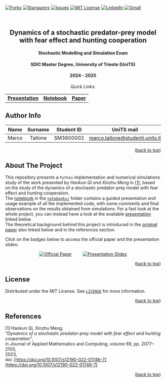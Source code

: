 <a name="readme-top"></a>

<!-- PROJECT SHIELDS -->
[![Forks][forks-shield]][forks-url]
[![Stargazers][stars-shield]][stars-url]
[![Issues][issues-shield]][issues-url]
[![MIT License][license-shield]][license-url]
[![LinkedIn][linkedin-shield]][linkedin-url]
[![Gmail][gmail-shield]][gmail-url]

<!-- PROJECT LOGO -->
<br />
<div align="center">
  <!-- <a href="https://github.com/marcotallone/stochastic-prey-predator">
    <img src="images/LOGO_IMAGE" alt="Logo" width="150" height="150">
  </a> -->

<h2 align="center">Dynamics of a stochastic predator-prey model<br> with fear
effect and hunting cooperation</h2>
<h4 align="center">Stochastic Modelling and Simulation Exam</h4>
<h4 align="center">SDIC Master Degree, University of Trieste (UniTS)</h4>
<h4 align="center">2024 - 2025</h4>

  <p align="center">
    <p><i>Quick Links:</i></p>
    <table>
      <tr>
        <td><a href="https://marcotallone.github.io/stochastic-prey-predator/"><strong>Presentation</strong></a></td>
        <td><a href="./notebooks/Stochastic-Prey-Predator.ipynb"><strong>Notebook</strong></a></td>
        <td><a href="https://link.springer.com/article/10.1007/s12190-022-01746-7?fromPaywallRec=false"><strong>Paper</strong></a></td>
      </tr>
    </table>
</div>

<!-- AUTHOR INFO-->
## Author Info

| Name | Surname | Student ID | UniTS mail | Google mail | Master |
|:---:|:---:|:---:|:---:|:---:|:---:|
| Marco | Tallone | SM3600002 | <marco.tallone@studenti.units.it> | <marcotallone85@gmail.com> | **SDIC** |

<p align="right">(<a href="#readme-top">back to top</a>)</p>

<!-- ABOUT THE PROJECT -->
## About The Project

This repository presents a `Python` implementation and numerical simulations study of the work presented by *Haokun Qi and Xinzhu Meng* in [<a href="#ref1">1</a>], based
on the study of the dynamics of a stochastic predator-prey model with fear
effect and hunting cooperation.\
The [notebook](./notebooks/Stochastic-Prey-Predator.ipynb) in the [`notebooks/`](./notebooks/) folder contains a guided presentation and usage example of all the implemented code, with some comments and final observations on the results obtained from simulations. For a fast look at the whole project, you can instead have a look at the available [presentation](https://marcotallone.github.io/stochastic-prey-predator/) linked below.\
The theoretical background behind this project is introduced in the [original paper](https://link.springer.com/article/10.1007/s12190-022-01746-7?fromPaywallRec=false) also linked below and in the references section.

Click on the badges below to access the official paper and the presentation slides:

<div align="center">

[![Official Paper][paper-shield]][paper-url]&nbsp;&nbsp;&nbsp;&nbsp;&nbsp;&nbsp;&nbsp;&nbsp;
[![Presentation Slides][presentation-shield]][presentation-url]

</div>

<p align="right">(<a href="#readme-top">back to top</a>)</p>

<!-- LICENSE -->
## License

Distributed under the MIT License. See [`LICENSE`](./LICENSE) for more information.

<p align="right">(<a href="#readme-top">back to top</a>)</p>

<!-- REFERENCES -->
## References

<a id="ref1"></a>
[1]
Haokun Qi, Xinzhu Meng,\
*"Dynamics of a stochastic predator-prey model with fear effect and hunting cooperation"*,\
in Journal of Applied Mathematics and Computing, volume 69, pp. 2077–2103,\
2023,\
doi:  [https://doi.org/10.1007/s12190-022-01746-7](https://doi.org/10.1007/s12190-022-01746-7)

<p align="right">(<a href="#readme-top">back to top</a>)</p>

<!-- MARKDOWN LINKS & IMAGES -->
<!-- https://www.markdownguide.org/basic-syntax/#reference-style-links -->
[forks-shield]: https://img.shields.io/github/forks/marcotallone/stochastic-prey-predator.svg?style=for-the-badge
[forks-url]: https://github.com/marcotallone/stochastic-prey-predator/network/members
[stars-shield]: https://img.shields.io/github/stars/marcotallone/stochastic-prey-predator.svg?style=for-the-badge
[stars-url]: https://github.com/marcotallone/stochastic-prey-predator/stargazers
[issues-shield]: https://img.shields.io/github/issues/marcotallone/stochastic-prey-predator.svg?style=for-the-badge
[issues-url]: https://github.com/marcotallone/stochastic-prey-predator/issues
[license-shield]: https://img.shields.io/github/license/marcotallone/stochastic-prey-predator.svg?style=for-the-badge
[license-url]: https://github.com/marcotallone/stochastic-prey-predator/blob/master/LICENSE
[linkedin-shield]: https://img.shields.io/badge/-LinkedIn-blue?style=for-the-badge&logo=linkedin&logoColor=white&colorB=0077B5
[linkedin-url]: https://linkedin.com/in/marco-tallone-40312425b
[gmail-shield]: https://img.shields.io/badge/-Gmail-red?style=for-the-badge&logo=gmail&logoColor=white&colorB=red
[gmail-url]: mailto:marcotallone85@gmail.com

[paper-shield]: https://img.shields.io/badge/Official%20Paper-00629B?style=for-the-badge&logo=BookStack&logoColor=white
[paper-url]: https://link.springer.com/article/10.1007/s12190-022-01746-7?fromPaywallRec=false

[presentation-shield]: https://img.shields.io/badge/Presentation-dodgerblue?style=for-the-badge&logo=google-slides&logoColor=white
[presentation-url]: https://marcotallone.github.io/stochastic-prey-predator/
